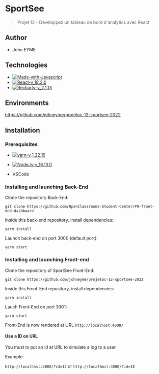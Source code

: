 # SportSee

> Projet 12 - Développez un tableau de bord d'analytics avec React

## Author

- John EYME

## Technologies

- [![Made-with-Javascript](https://img.shields.io/badge/Made%20with-Javascript-green)](https://developer.mozilla.org/fr/docs/Web/JavaScript)
- [![React-v_18.2.0](https://img.shields.io/badge/React-v_17.24.1-blue)](https://fr.reactjs.org/)
- [![Recharts-v_2.1.13](https://img.shields.io/badge/Recharts-v_2.1.9-%2322b5bf)](https://recharts.org/)

## Environments

https://github.com/johneyme/projetoc-12-sportsee-2022

## Installation

### Prerequisites

- [![yarn-v_1.22.19](https://img.shields.io/badge/yarn-v_1.22.19-orange)](https://docs.npmjs.com/)
- [![NodeJs-v_16.13.0](https://img.shields.io/badge/NodeJs-v_16.10.0-red)](https://nodejs.org/en/docs/)

- VSCode

### Installing and launching Back-End

Clone the repository Back-End:

`git clone https://github.com/OpenClassrooms-Student-Center/P9-front-end-dashboard`

Inside this back-end repository, install dependencies:

`yarn install`

Launch back-end on port 3000 (default port):

`yarn start`

### Installing and launching Front-end

Clone the repository of SportSee Front-End:

`git clone https://github.com/johneyme/projetoc-12-sportsee-2022`

Inside this Front-End repository, install dependencies:

`yarn install`

Lauch Front-End on port 3001:

`yarn start`

Front-End is now rendered at URL `http://localhost:4000/`

#### Use a ID on URL

You must to put an id at URL to simulate a log to a user

Example:

`http://localhost:4000/?id=12` or `http://localhost:4000/?id=18`
